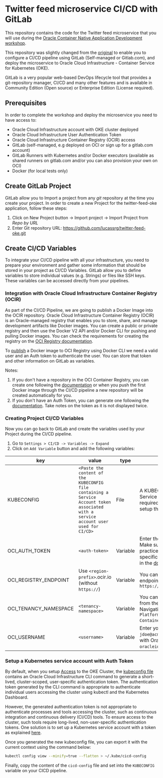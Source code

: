 # Twitter feed microservice CI/CD with GitLab

This repository contains the code for the Twitter feed microservice that you will use during the [Oracle Container Native Application Development workshop](http://oracle.github.io/learning-library/workshops/container-native-development).

This repository was slightly changed from the [original](https://github.com/chipbaber/twitter-feed-oke) to enable you to configure a CI/CD pipeline using GitLab (Self-managed or Gitlab.com), and deploy the microservice to Oracle Cloud Infrastructure - Container Service for Kubernetes (OKE).

GitLab is a very popular web-based DevOps lifecycle tool that provides a git-repository manager, CI/CD and many other features and is available in Community Edition (Open source) or Enterprise Edition (License required).

## Prerequisites

In order to complete the workshop and deploy the microservice you need to have access to:

* Oracle Cloud Infrastructure account with OKE cluster deployed
* Oracle Cloud Infrastructure User Authentication Token
* Oracle Cloud Infrastructure Container Registry (OCIR) access
* GitLab (self-managed, e.g deployed on OCI or sign up for a gitlab.com account)
* GitLab Runners with Kubernetes and/or Docker executors (available as shared runners on gitlab.com and/or you can also provision your own on OCI)
* Docker (for local tests only)

## Create GitLab Project

GitLab allow you to Import a project from any *git* repository at the time you create your project.
In order to create a new Project for the twitter-feed-oke application, follow these steps:

1. Click on New Project button -> Import project -> Import Project from *Repo by URL*
2. Enter Git repository URL: https://github.com/lucassrg/twitter-feed-oke.git

## Create CI/CD Variables

To integrate your CI/CD pipeline with all your infrastructure, you need to prepare your environment and gather some information that should be stored in your project as CI/CD Variables. GitLab allow you to define variables to store individual values (e.g. Strings) or files like SSH keys. These variables can be accessed directly from your pipelines.

### Integration with Oracle Cloud Infrastructure Container Registry (OCIR)

As part of the CI/CD Pipeline, we are going to publish a Docker Image into the OCIR repository. Oracle Cloud Infrastructure Container Registry (OCIR) is an Oracle-managed registry that enables you to store, share, and manage development artifacts like Docker images. You can create a public or private registry and then use the Docker V2 API and/or Docker CLI for pushing and pulling Docker images. You can check the requirements for creating the registry on the [OCI Registry documentation](https://docs.oracle.com/en-us/iaas/Content/Registry/Concepts/registryprerequisites.htm).

To [publish](https://docs.oracle.com/en-us/iaas/Content/Registry/Tasks/registrypushingimagesusingthedockercli.htm) a Docker image to OCI Registry using Docker CLI we need a valid user and an Auth token to authenticate the user. You can store that token and other information on GitLab as variables. 

Notes:

1. If you don't have a repository in the OCI Container Registry, you can create one following the [documentation](https://docs.oracle.com/en-us/iaas/Content/Registry/Tasks/registrycreatingarepository.htm) or when you push the first Docker image through the CI/CD pipeline a new repository will be created automatically for you.
2. If you don't have an Auth Token, you can generate one following the [documentation](https://docs.oracle.com/en-us/iaas/Content/Registry/Tasks/registrygettingauthtoken.htm). Take notes on the token as it is not displayed twice.

### Creating Project CI/CD Variables

Now you can go back to GitLab and create the variables used by your Project during the CI/CD pipeline.

1. Go to `Settings > CI/CD -> Variables -> Expand`
2. Click on `Add Variable` button and add the following variables:

|key|value|type|description|
|--|--|--|--|
|KUBECONFIG|`<Paste the content of the KUBECONFIG file containing a Service Account token associated with a service account user used for CI/CD>`|File|A KUBECONFIG file setup with a K8s Service Account using an Auth Token is required. Follow the instructions [below](#setup-a-kubernetes-service-account-with-auth-token) to setup the kubeconfig|
|OCI_AUTH_TOKEN|`<auth-token>`|Variable| Enter the Auth token previously created. Make sure you follow security best practices to restrict access to your user to a specific registry and services. More details in the [documentation](https://docs.oracle.com/en-us/iaas/Content/Registry/Concepts/registrypolicyrepoaccess.htm). |
|OCI_REGISTRY_ENDPOINT|Use `<region-prefix>`.ocir.io (without `https://`) |Variable|You can check the list of available endpoints in the [documentation](https://docs.oracle.com/en-us/iaas/Content/Registry/Concepts/registryprerequisites.htm#regional-availability). E.g `https://iad.ocir.io`|
|OCI_TENANCY_NAMESPACE|`<tenancy-namespace>`|Variable|You can retrieve the namespace directly from the Container Registry. Go to the OCI Navigation menu `-> Solutions and Platform -> Developer Services -> Container Registry`.|
|OCI_USERNAME|`<username>`|Variable| Enter your OCI username, e.g. `jdoe@acme.com`. If your tenancy is federated with Oracle Identity Cloud Service, use `oracleidentitycloudservice/jdoe@acme.com`.|



### Setup a Kubernetes service account with Auth Token

By default, when you setup [Access](https://docs.oracle.com/en-us/iaas/Content/ContEng/Tasks/contengdownloadkubeconfigfile.htm) to the OKE Cluster, the [kubeconfig file](https://kubernetes.io/docs/concepts/configuration/organize-cluster-access-kubeconfig/) contains an Oracle Cloud Infrastructure CLI command to generate a short-lived, cluster-scoped, user-specific authentication token.  The authentication token generated by the CLI command is appropriate to authenticate individual users accessing the cluster using kubectl and the Kubernetes Dashboard.

However, the generated authentication token is not appropriate to authenticate processes and tools accessing the cluster, such as continuous integration and continuous delivery (CI/CD) tools. To ensure access to the cluster, such tools require long-lived, non-user-specific authentication tokens. One solution is to set up a Kubernetes service account with a token as explained [here](https://docs.oracle.com/en-us/iaas/Content/ContEng/Tasks/contengaddingserviceaccttoken.htm).

Once you generated the new kubeconfig file, you can export it with the current context using the command below:
```bash
kubectl config view --minify=true --flatten > ~/.kube/cicd-config
```
Finally, copy the content of the `cicd-config` file and set into the `KUBECONFIG` variable on your CICD pipeline.
